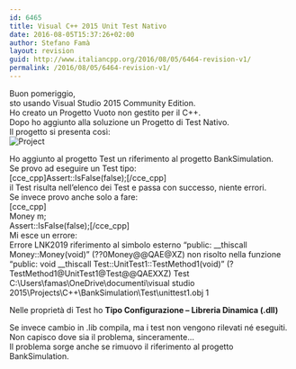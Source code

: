```yaml
---
id: 6465
title: Visual C++ 2015 Unit Test Nativo
date: 2016-08-05T15:37:26+02:00
author: Stefano Famà
layout: revision
guid: http://www.italiancpp.org/2016/08/05/6464-revision-v1/
permalink: /2016/08/05/6464-revision-v1/
---
```

Buon pomeriggio,  
sto usando Visual Studio 2015 Community Edition.  
Ho creato un Progetto Vuoto non gestito per il C++.  
Dopo ho aggiunto alla soluzione un Progetto di Test Nativo.  
Il progetto si presenta così:  
![Project](http://i67.tinypic.com/nly9g5.png) 

Ho aggiunto al progetto Test un riferimento al progetto BankSimulation.  
Se provo ad eseguire un Test tipo:  
[cce\_cpp]Assert::IsFalse(false);[/cce\_cpp]  
il Test risulta nell&#8217;elenco dei Test e passa con successo, niente errori.  
Se invece provo anche solo a fare:  
[cce_cpp]  
Money m;  
Assert::IsFalse(false);[/cce_cpp]  
Mi esce un errore:  
Errore LNK2019 riferimento al simbolo esterno &#8220;public: \_\_thiscall Money::Money(void)&#8221; (??0Money@@QAE@XZ) non risolto nella funzione &#8220;public: void \_\_thiscall Test::UnitTest1::TestMethod1(void)&#8221; (?TestMethod1@UnitTest1@Test@@QAEXXZ) Test C:\Users\famas\OneDrive\documenti\visual studio 2015\Projects\C++\BankSimulation\Test\unittest1.obj 1

Nelle proprietà di Test ho **Tipo Configurazione &#8211; Libreria Dinamica (.dll)**

Se invece cambio in .lib compila, ma i test non vengono rilevati né eseguiti.  
Non capisco dove sia il problema, sinceramente&#8230;  
Il problema sorge anche se rimuovo il riferimento al progetto BankSimulation.